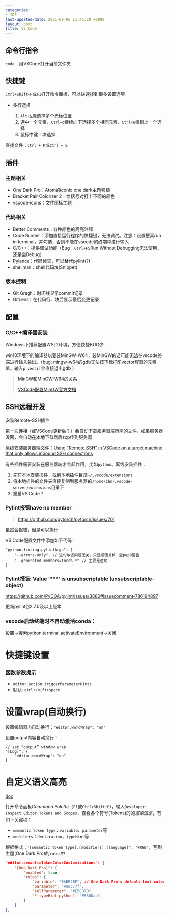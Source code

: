 ```yaml
---
categories:
- IDE
last-updated-date: 2021-09-06 11:45:28 +0800
layout: post
title: VS Code
---
```


## 命令行指令

`code .`用VSCode打开当前文件夹

## 快捷键

`Ctrl+Shift+P`或`F1`打开命令面板，可以快速找到很多设置选项

- 多行选择

  1. `Alt+左键`选择多个光标位置
  2. 选中一个元素，`Ctrl+d`继续向下选择多个相同元素，`Ctrl+u`撤销上一个选择
  3. 鼠标中键：块选择

查找文件：`Ctrl + P`或`Ctrl + E`

## 插件

### 主题相关

- One Dark Pro：Atom的iconic one dark主题移植
- Bracket Pair Colorizer 2：给括号对打上不同的颜色
- vscode-icons：文件图标主题

### 代码相关

- Better Comments：各种颜色的高亮注释
- Code Runner：添加直接运行程序的快捷键，无法调试。注意：设置搜索run in terminal，并勾选，否则不能在vscode的终端中进行输入
- C/C++：提供调试功能（Bug：`Ctrl+F5`Run Without Debugging无法使用，还是会Debug）
- Pylance：代码检查，可以替代pylint(?)
- shellman：shell代码块(Snippet)

### 版本控制

* Git Gragh：时间线显示commit记录
* GitLens：在代码行、块后显示最后变更记录

## 配置

### C/C++编译器安装

Windows下推荐配置WSL2环境，方便快捷BUG少

win10环境下的编译器以要装MinGW-W64，装MinGW的话可能无法在vscode终端进行输入输出。（bug: mingw-w64的gdb无法按下标打印vector容器的元素值。输入`p vec[i]`会直接退出gdb ）

> [MinGW和MinGW-W64的关系](https://blog.csdn.net/whatday/article/details/87113007)
>
> [VSCode配置MinGW官方文档](https://code.visualstudio.com/docs/cpp/config-mingw)

## SSH远程开发

安装Remote-SSH插件

第一次连接（或VSCode更新后？）会自动下载服务器端所需的文件，如果服务器没网，会自动在本地下载然后scp传到服务器

离线安装服务器端文件：[Using "Remote SSH" in VSCode on a target machine that only allows inbound SSH connections](https://stackoverflow.com/questions/56718453/using-remote-ssh-in-vscode-on-a-target-machine-that-only-allows-inbound-ssh-co/56781109#56781109)

有些插件需要安装在服务器端才会起作用，比如`python`。离线安装插件：

1. 先在本地安装插件，找到本地插件目录`~/.vscode/extensions`
2. 将本地插件的文件夹直接复制到服务器的`/home/zhn/.vscode-server/extensions`目录下
3. 重启VS Code？

### Pylint报错have no member

> <https://github.com/pytorch/pytorch/issues/701>

虽然会报错，但是可以执行

VS Code配置文件中添加如下代码：

```
"python.linting.pylintArgs": [
	"--errors-only", // 这句与该问题无关，只是顺便关掉一些pep8警告
	"--generated-members=torch.*" // 主要是这句
]
```

### Pylint报错: Value '***' is unsubscriptable (unsubscriptable-object)

<https://github.com/PyCQA/pylint/issues/3882#issuecomment-786194897>

更新pylint到2.7.0及以上版本

### vscode启动终端时不自动激活conda：

设置->搜索python.terminal.activateEnvironment->关闭

# 快捷键设置

### 函数参数提示

- `editor.action.triggerParameterHints`
- 默认: `ctrl+shift+space`

# 设置wrap(自动换行)

设置编辑器内自动换行：`"editor.wordWrap": "on"`

设置output内容自动换行：

```
// set “output” window wrap
"[Log]": {
    "editor.wordWrap": "on"
}
```

# 自定义语义高亮

[doc](https://code.visualstudio.com/blogs/2017/02/08/syntax-highlighting-optimizations#_new-textmate-scope-inspector-widget)

打开命令面板*Command Palette*（`F1`或`Ctrl+Shift+P`），输入`Developer: Inspect Editor Tokens and Scopes`，查看各个符号(Tokens)的的*渲染信息*，有如下关键项：

- `semantic token type`：`variable`、`parameter`等
- `modifiers`：`declaration`，`typeHint`等

根据格式：`"[semantic token type].[modifiers]:[language]": "#RGB"`，写到主题(One Dark Pro)的`rules`中

```json
"editor.semanticTokenColorCustomizations": {
    "[One Dark Pro]": {
        "enabled": true,
        "rules": {
            "variable": "#ABB2BF", // One Dark Pro's default text color
            "parameter": "#a0c77f",
            "selfParameter": "#E5C07B",
            "*.typeHint:python": "#5500aa",
        }
	}
},
```